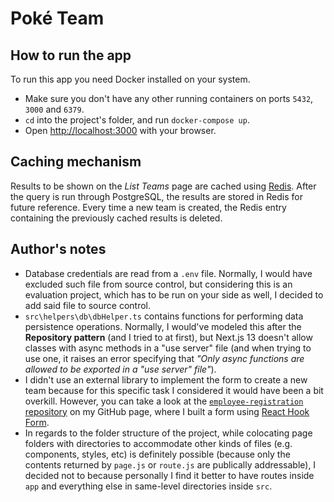 # Poké Team

## How to run the app

To run this app you need Docker installed on your system.

- Make sure you don't have any other running containers on ports `5432`, `3000` and `6379`.
- `cd` into the project's folder, and run `docker-compose up`.
- Open [http://localhost:3000](http://localhost:3000) with your browser.

## Caching mechanism

Results to be shown on the _List Teams_ page are cached using [Redis](https://redis.io).
After the query is run through PostgreSQL, the results are stored in Redis for future reference.
Every time a new team is created, the Redis entry containing the previously cached results is deleted.

## Author's notes

- Database credentials are read from a `.env` file. Normally, I would have excluded such file from source control, but considering this is an evaluation project, which has to be run on your side as well, I decided to add said file to source control.
- `src\helpers\db\dbHelper.ts` contains functions for performing data persistence operations. Normally, I would've modeled this after the **Repository pattern** (and I tried to at first), but Next.js 13 doesn't allow classes with async methods in a "use server" file (and when trying to use one, it raises an error specifying that _"Only async functions are allowed to be exported in a "use server" file"_).
- I didn't use an external library to implement the form to create a new team because for this specific task I considered it would have been a bit overkill. However, you can take a look at the [`employee-registration` repository](https://github.com/rudyzac/employee-registration) on my GitHub page, where I built a form using [React Hook Form](https://react-hook-form.com).
- In regards to the folder structure of the project, while colocating page folders with directories to accommodate other kinds of files (e.g. components, styles, etc) is definitely possible (because only the contents returned by `page.js` or `route.js` are publically addressable), I decided not to because personally I find it better to have routes inside `app` and everything else in same-level directories inside `src`.
